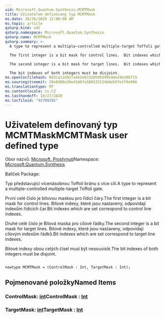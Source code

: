 ```yaml
---
uid: Microsoft.Quantum.Synthesis.MCMTMask
title: Uživatelem definovaný typ MCMTMask
ms.date: 10/26/2020 12:00:00 AM
ms.topic: article
qsharp.kind: udt
qsharp.namespace: Microsoft.Quantum.Synthesis
qsharp.name: MCMTMask
qsharp.summary: >-
  A type to represent a multiple-controlled multiple-target Toffoli gate.

  The first integer is a bit mask for control lines.  Bit indexes which are set correspond to control line indexes.

  The second integer is a bit mask for target lines.  Bit indexes which are set correspond to target line indexes.

  The bit indexes of both integers must be disjoint.
ms.openlocfilehash: 0d3ca12d55fa4b5e8332d50939954de29e39b715
ms.sourcegitcommit: 29e0d88a30e4166fa580132124b0eb57e1f0e986
ms.translationtype: MT
ms.contentlocale: cs-CZ
ms.lasthandoff: 10/27/2020
ms.locfileid: "92709292"
---
```

# <a name="mcmtmask-user-defined-type"></a><span data-ttu-id="31800-102">Uživatelem definovaný typ MCMTMask</span><span class="sxs-lookup"><span data-stu-id="31800-102">MCMTMask user defined type</span></span>

<span data-ttu-id="31800-103">Obor názvů: [Microsoft. Proshrnutí](xref:Microsoft.Quantum.Synthesis)</span><span class="sxs-lookup"><span data-stu-id="31800-103">Namespace: [Microsoft.Quantum.Synthesis](xref:Microsoft.Quantum.Synthesis)</span></span>

<span data-ttu-id="31800-104">Balíček [](https://nuget.org/packages/)</span><span class="sxs-lookup"><span data-stu-id="31800-104">Package: [](https://nuget.org/packages/)</span></span>


<span data-ttu-id="31800-105">Typ představující vícenásobnou Toffoli bránu s více cíli.</span><span class="sxs-lookup"><span data-stu-id="31800-105">A type to represent a multiple-controlled multiple-target Toffoli gate.</span></span>

<span data-ttu-id="31800-106">První celé číslo je bitovou maskou pro řídicí čáry.</span><span class="sxs-lookup"><span data-stu-id="31800-106">The first integer is a bit mask for control lines.</span></span>  <span data-ttu-id="31800-107">Bitové indexy, které jsou nastaveny, odpovídají indexům řídicích čar.</span><span class="sxs-lookup"><span data-stu-id="31800-107">Bit indexes which are set correspond to control line indexes.</span></span>

<span data-ttu-id="31800-108">Druhé celé číslo je Bitová maska pro cílové řádky.</span><span class="sxs-lookup"><span data-stu-id="31800-108">The second integer is a bit mask for target lines.</span></span>  <span data-ttu-id="31800-109">Bitové indexy, které jsou nastaveny, odpovídají cílovým indexům řádků.</span><span class="sxs-lookup"><span data-stu-id="31800-109">Bit indexes which are set correspond to target line indexes.</span></span>

<span data-ttu-id="31800-110">Bitové indexy obou celých čísel musí být nesouvislé.</span><span class="sxs-lookup"><span data-stu-id="31800-110">The bit indexes of both integers must be disjoint.</span></span>

```qsharp

newtype MCMTMask = (ControlMask : Int, TargetMask : Int);
```



## <a name="named-items"></a><span data-ttu-id="31800-111">Pojmenované položky</span><span class="sxs-lookup"><span data-stu-id="31800-111">Named Items</span></span>

### <a name="controlmask--int"></a><span data-ttu-id="31800-112">ControlMask: [int](xref:microsoft.quantum.lang-ref.int)</span><span class="sxs-lookup"><span data-stu-id="31800-112">ControlMask : [Int](xref:microsoft.quantum.lang-ref.int)</span></span>


### <a name="targetmask--int"></a><span data-ttu-id="31800-113">TargetMask: [int](xref:microsoft.quantum.lang-ref.int)</span><span class="sxs-lookup"><span data-stu-id="31800-113">TargetMask : [Int](xref:microsoft.quantum.lang-ref.int)</span></span>

